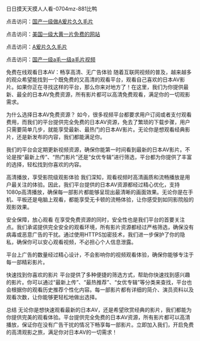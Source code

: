 

日日摸天天摸人人看-0704mz-881比鸭


点击访问：<a href="https://gda-c7m.pages.dev/">国产一级做A爰片久久毛片</a>

点击访问：<a href="https://gsd-agv.pages.dev/">美国一级大黄一片免费的网站</a>

点击访问：<a href="https://tfda.pages.dev/">A爰片久久毛片</a>

点击访问：<a href="https://bered.pages.dev/">国产一级a毛一级a毛片视频</a>



免费在线观看日本AV：畅享高清、无广告体验
随着互联网视频的普及，越来越多的观众希望能找到一个既免费的又高清的观看平台，观看自己喜欢的日本AV影片。如果你正在寻找这样的平台，那么你来对地方了！在这里，我们为你提供最新、最全的日本AV免费资源，所有影片都可以高清免费观看，满足你的一切观影需求。

为什么选择日本AV免费资源？
如今，很多视频平台都要求用户订阅或者支付观看费用，而我们的平台提供完全免费的日本AV资源，免去了繁琐的下载步骤，用户只需要简单几步，就能享受最新、最热门的日本AV影片。无论你是想观看经典影片，还是新发布的内容，我们都能满足你。

我们的平台会定期更新视频资源，确保你能第一时间看到最新的日本AV影片。不论是按“最新上传”、“热门影片”还是“女优专辑”进行筛选，平台都为你提供了丰富的选择，轻松找到你喜欢的内容。

高清播放，享受影院级观影体验
我们深知，观看视频时高清画质和流畅播放是用户最关注的体验。因此，我们平台提供的日本AV资源都经过精心优化，支持1080p高清播放，确保每一部影片都能够呈现出最清晰的画面效果。无论你是在手机、平板还是电脑上观看，都能享受无卡顿的流畅体验，让你感受到如同影院般的观影效果。

安全保障，放心观看
在享受免费资源的同时，安全性也是我们平台的首要关注点。我们承诺提供完全安全的观看环境，所有影片资源都经过严格筛选，确保没有病毒或恶意广告的干扰。通过使用HTTPS加密技术，我们进一步保护了你的隐私，确保你可以安心观看视频，不必担心个人信息泄露。

平台上广告的数量经过精心设计，不会影响你的视频观看体验，确保你能够专注于每一部精彩影片。

快速找到你喜欢的影片
平台提供了多种便捷的筛选方式，帮助你快速找到感兴趣的影片。你可以通过“最新上传”、“最热推荐”、“女优专辑”等分类来查找，平台也会根据你的观看历史推荐个性化内容。每一部影片都有详细的简介、演员资料以及观看次数，让你能够更轻松地做出选择。

总结
无论你是想快速观看最新的日本AV，还是希望欣赏经典的影片，我们都能为你提供完美的观看体验。平台提供完全免费的日本AV资源，所有影片都可以高清播放，保证你在没有广告干扰的情况下畅享每一部影片。立即加入我们，开启免费的高清观影之旅，满足你对日本AV的一切需求！








<span style="display:none;">[Canonical link](  ）</span>
